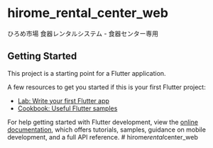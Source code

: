 # hirome_rental_center_web

ひろめ市場 食器レンタルシステム - 食器センター専用

## Getting Started

This project is a starting point for a Flutter application.

A few resources to get you started if this is your first Flutter project:

- [Lab: Write your first Flutter app](https://docs.flutter.dev/get-started/codelab)
- [Cookbook: Useful Flutter samples](https://docs.flutter.dev/cookbook)

For help getting started with Flutter development, view the
[online documentation](https://docs.flutter.dev/), which offers tutorials,
samples, guidance on mobile development, and a full API reference.
#   h i r o m e _ r e n t a l _ c e n t e r _ w e b  
 